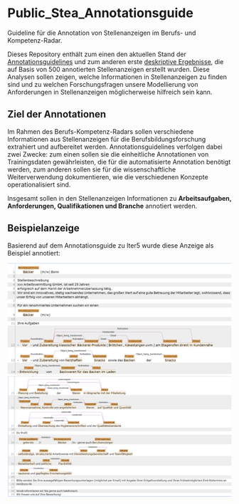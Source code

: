 # Public_Stea_Annotationsguide
Guideline für die Annotation von Stellenanzeigen im Berufs- und Kompetenz-Radar.

Dieses Repository enthält zum einen den aktuellen Stand der [Annotationsguidelines](Guidelines/guidelines.md) und zum anderen erste [deskriptive Ergebnisse](Deskriptive_Analysen/README.md), die auf Basis von 500 annotierten Stellenanzeigen erstellt wurden. Diese Analysen sollen zeigen, welche Informationen in Stellenanzeigen zu finden sind und zu welchen Forschungsfragen unsere Modellierung von Anforderungen in Stellenanzeigen möglicherweise hilfreich sein kann.



## Ziel der Annotationen

Im Rahmen des Berufs-Kompetenz-Radars sollen verschiedene Informationen aus Stellenanzeigen für die Berufsbildungsforschung extrahiert und aufbereitet werden. Annotationsguidelines verfolgen dabei zwei Zwecke: zum einen sollen sie die einheitliche Annotationen von Trainingsdaten gewährleisten, die für die automatisierte Annotation benötigt werden, zum anderen sollen sie für die wissenschaftliche Weiterverwendung dokumentieren, wie die verschiedenen Konzepte operationalisiert sind.

Insgesamt sollen in den Stellenanzeigen Informationen zu **Arbeitsaufgaben, Anforderungen, Qualifikationen und Branche** annotiert werden. 


## Beispielanzeige
Basierend auf dem Annotationsguide zu Iter5 wurde diese Anzeige als Beispiel annotiert:
<div style="text-align:center;">
  <img src="./Guidelines/images/Beispielanzeige_01.png" style="width:1000px">
  <img src="./Guidelines/images/Beispielanzeige_02.png" style="width:1000px">
</div>
